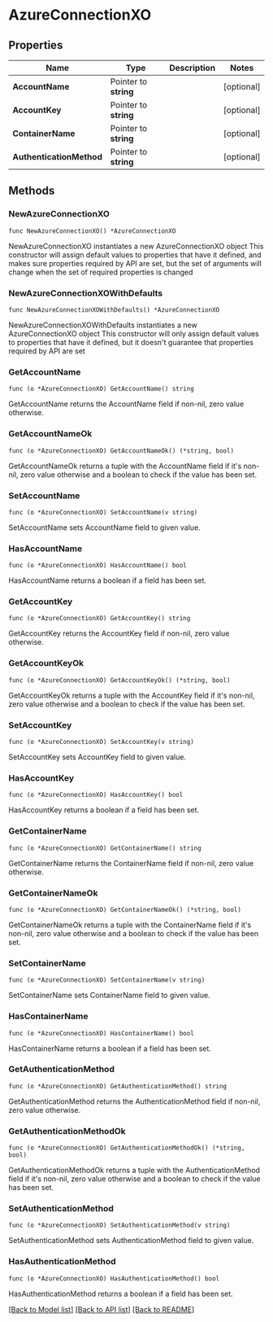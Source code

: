 # AzureConnectionXO

## Properties

Name | Type | Description | Notes
------------ | ------------- | ------------- | -------------
**AccountName** | Pointer to **string** |  | [optional] 
**AccountKey** | Pointer to **string** |  | [optional] 
**ContainerName** | Pointer to **string** |  | [optional] 
**AuthenticationMethod** | Pointer to **string** |  | [optional] 

## Methods

### NewAzureConnectionXO

`func NewAzureConnectionXO() *AzureConnectionXO`

NewAzureConnectionXO instantiates a new AzureConnectionXO object
This constructor will assign default values to properties that have it defined,
and makes sure properties required by API are set, but the set of arguments
will change when the set of required properties is changed

### NewAzureConnectionXOWithDefaults

`func NewAzureConnectionXOWithDefaults() *AzureConnectionXO`

NewAzureConnectionXOWithDefaults instantiates a new AzureConnectionXO object
This constructor will only assign default values to properties that have it defined,
but it doesn't guarantee that properties required by API are set

### GetAccountName

`func (o *AzureConnectionXO) GetAccountName() string`

GetAccountName returns the AccountName field if non-nil, zero value otherwise.

### GetAccountNameOk

`func (o *AzureConnectionXO) GetAccountNameOk() (*string, bool)`

GetAccountNameOk returns a tuple with the AccountName field if it's non-nil, zero value otherwise
and a boolean to check if the value has been set.

### SetAccountName

`func (o *AzureConnectionXO) SetAccountName(v string)`

SetAccountName sets AccountName field to given value.

### HasAccountName

`func (o *AzureConnectionXO) HasAccountName() bool`

HasAccountName returns a boolean if a field has been set.

### GetAccountKey

`func (o *AzureConnectionXO) GetAccountKey() string`

GetAccountKey returns the AccountKey field if non-nil, zero value otherwise.

### GetAccountKeyOk

`func (o *AzureConnectionXO) GetAccountKeyOk() (*string, bool)`

GetAccountKeyOk returns a tuple with the AccountKey field if it's non-nil, zero value otherwise
and a boolean to check if the value has been set.

### SetAccountKey

`func (o *AzureConnectionXO) SetAccountKey(v string)`

SetAccountKey sets AccountKey field to given value.

### HasAccountKey

`func (o *AzureConnectionXO) HasAccountKey() bool`

HasAccountKey returns a boolean if a field has been set.

### GetContainerName

`func (o *AzureConnectionXO) GetContainerName() string`

GetContainerName returns the ContainerName field if non-nil, zero value otherwise.

### GetContainerNameOk

`func (o *AzureConnectionXO) GetContainerNameOk() (*string, bool)`

GetContainerNameOk returns a tuple with the ContainerName field if it's non-nil, zero value otherwise
and a boolean to check if the value has been set.

### SetContainerName

`func (o *AzureConnectionXO) SetContainerName(v string)`

SetContainerName sets ContainerName field to given value.

### HasContainerName

`func (o *AzureConnectionXO) HasContainerName() bool`

HasContainerName returns a boolean if a field has been set.

### GetAuthenticationMethod

`func (o *AzureConnectionXO) GetAuthenticationMethod() string`

GetAuthenticationMethod returns the AuthenticationMethod field if non-nil, zero value otherwise.

### GetAuthenticationMethodOk

`func (o *AzureConnectionXO) GetAuthenticationMethodOk() (*string, bool)`

GetAuthenticationMethodOk returns a tuple with the AuthenticationMethod field if it's non-nil, zero value otherwise
and a boolean to check if the value has been set.

### SetAuthenticationMethod

`func (o *AzureConnectionXO) SetAuthenticationMethod(v string)`

SetAuthenticationMethod sets AuthenticationMethod field to given value.

### HasAuthenticationMethod

`func (o *AzureConnectionXO) HasAuthenticationMethod() bool`

HasAuthenticationMethod returns a boolean if a field has been set.


[[Back to Model list]](../README.md#documentation-for-models) [[Back to API list]](../README.md#documentation-for-api-endpoints) [[Back to README]](../README.md)


